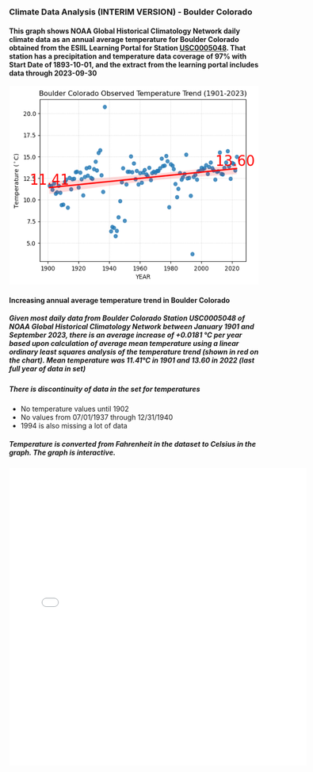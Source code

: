 ### Climate Data Analysis (INTERIM VERSION) - Boulder Colorado
#### This graph shows NOAA Global Historical Climatology Network daily climate data as an annual average temperature for Boulder Colorado obtained from the ESIIL Learning Portal for Station <a href="https://www.ncdc.noaa.gov/cdo-web/datasets/GHCND/stations/GHCND:USC00050848/detail">USC0005048</a>. That station has a precipitation and temperature data coverage of 97% with Start Date of 1893-10-01, and the extract from the learning portal includes data through 2023-09-30

<img src="climate-coding-challenge-gpb3037-v1.png" alt="interim climate post" height="400" >

#### Increasing annual average temperature trend in Boulder Colorado
##### Given most daily data from Boulder Colorado Station USC0005048 of NOAA Global Historical Climatology Network between January 1901 and September 2023, there is an average increase of +0.0181 °C per year based upon calculation of average mean temperature using a linear ordinary least squares analysis of the temperature trend (shown in red on the chart).  Mean temperature was 11.41°C in 1901 and 13.60 in 2022 (last full year of data in set)

##### There is discontinuity of data in the set for temperatures
* No temperature values until 1902
* No values from 07/01/1937 through 12/31/1940  
* 1994 is also missing a lot of data 
##### Temperature is converted from Fahrenheit in the dataset to Celsius in the graph.  The graph is interactive.
<embed type="text/html" src="posts/02-climate/BCOMEANTEMP2.html" width="600" height="600">
